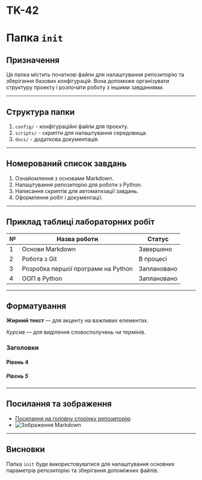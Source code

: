 # TK-42
# Папка `init`

## Призначення
Ця папка містить початкові файли для налаштування репозиторію та зберігання базових конфігурацій. Вона допоможе організувати структуру проекту і розпочати роботу з іншими завданнями.

---

## Структура папки
1. `config/` - конфігураційні файли для проєкту.
2. `scripts/` - скрипти для налаштування середовища.
3. `docs/` - додаткова документація.

---

## Номерований список завдань

1. Ознайомлення з основами Markdown.
2. Налаштування репозиторію для роботи з Python.
3. Написання скриптів для автоматизації завдань.
4. Оформлення робіт і документації.

---

## Приклад таблиці лабораторних робіт

| №  | Назва роботи                             | Статус     |
|----|------------------------------------------|------------|
| 1  | Основи Markdown                         | Завершено  |
| 2  | Робота з Git                            | В процесі  |
| 3  | Розробка першої програми на Python      | Заплановано|
| 4  | ООП в Python                             | Заплановано|

---

## Форматування
**Жирний текст** — для акценту на важливих елементах.

*Курсив* — для виділення словосполучень чи термінів.

### Заголовки
#### Рівень 4
##### Рівень 5

---

## Посилання та зображення

- [Посилання на головну сторінку репозиторію](../README.md)
- ![Зображення Markdown](https://upload.wikimedia.org/wikipedia/commons/4/48/Markdown-mark.svg)

---

## Висновки
Папка `init` буде використовуватися для налаштування основних параметрів репозиторію та зберігання допоміжних файлів.

